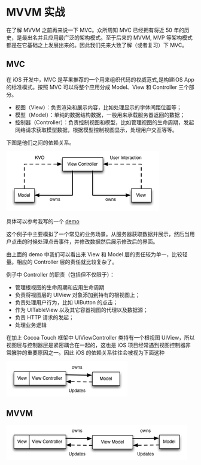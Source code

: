 # MVVM 实战

在了解 MVVM 之前再来说一下 MVC。众所周知 MVC 已经拥有将近 50 年的历史，是最出名并且应用最广泛的架构模式。至于后来的 MVVM, MVP 等架构模式都是在它基础之上发展出来的。因此我们先来大致了解（或者复习）下 MVC。

## MVC
在 iOS 开发中，MVC 是苹果推荐的一个用来组织代码的权威范式,是构建iOS App的标准模式。按照 MVC 可以将整个应用分成 Model、View 和 Controller 三个部分。

- 视图（View）：负责渲染和展示内容，比如处理显示的字体间距位置等；
- 模型（Model）：单纯的数据结构数据，一般用来承载服务器返回的数据；
- 控制器（Controller）：负责控制视图和模型，比如管理视图的生命周期，发起网络请求获取模型数据，根据模型控制视图显示，处理用户交互等等。

下图是他们之间的依赖关系。

![](./images/mvvm1.png)

具体可以参考我写的一个 [demo](./code/mvvm)

这个例子中主要模拟了一个常见的业务场景。从服务器获取数据并展示，然后当用户点击的时候处理点击事件，并修改数据然后展示修改后的界面。

由上面的 demo 中我们可以看出来 View 和 Model 层的责任较为单一，比较轻量。相应的 Controller 层的责任就比较复杂了。

例子中 Controller 的职责（包括但不仅限于）：

- 管理根视图的生命周期和应用生命周期
- 负责将视图层的 UIView 对象添加到持有的根视图上；
- 负责处理用户行为，比如 UIButton 的点击；
- 作为 UITableView 以及其它容器视图的代理以及数据源；
- 负责 HTTP 请求的发起；
- 处理业务逻辑

在加上 Cocoa Touch 框架中 UIViewController 类持有一个根视图 UIView，所以视图层与控制器层是紧密耦合在一起的，这也是 iOS 项目经常遇到视图控制器非常臃肿的重要原因之一。因此 iOS 的依赖关系往往会被视为下面这种

![](./images/mvvm2.png)

## MVVM

![](./images/mvvm3.png)
